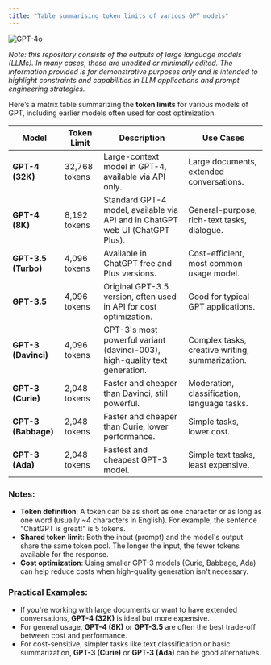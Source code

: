 ```yaml
---
title: "Table summarising token limits of various GPT models"
---
```

![GPT-4o](https://img.shields.io/badge/GPT--4o-3333FF?style=for-the-badge&logo=openai&logoColor=white)



*Note: this repository consists of the outputs of large language models (LLMs). In many cases, these are unedited or minimally edited. The information provided is for demonstrative purposes only and is intended to highlight constraints and capabilities in LLM applications and prompt engineering strategies.*


Here’s a matrix table summarizing the **token limits** for various models of GPT, including earlier models often used for cost optimization.

| **Model**           | **Token Limit** | **Description**                                                               | **Use Cases**                                   |
| ------------------- | --------------- | ----------------------------------------------------------------------------- | ----------------------------------------------- |
| **GPT-4 (32K)**     | 32,768 tokens   | Large-context model in GPT-4, available via API only.                         | Large documents, extended conversations.        |
| **GPT-4 (8K)**      | 8,192 tokens    | Standard GPT-4 model, available via API and in ChatGPT web UI (ChatGPT Plus). | General-purpose, rich-text tasks, dialogue.     |
| **GPT-3.5 (Turbo)** | 4,096 tokens    | Available in ChatGPT free and Plus versions.                                  | Cost-efficient, most common usage model.        |
| **GPT-3.5**         | 4,096 tokens    | Original GPT-3.5 version, often used in API for cost optimization.            | Good for typical GPT applications.              |
| **GPT-3 (Davinci)** | 4,096 tokens    | GPT-3's most powerful variant (davinci-003), high-quality text generation.    | Complex tasks, creative writing, summarization. |
| **GPT-3 (Curie)**   | 2,048 tokens    | Faster and cheaper than Davinci, still powerful.                              | Moderation, classification, language tasks.     |
| **GPT-3 (Babbage)** | 2,048 tokens    | Faster and cheaper than Curie, lower performance.                             | Simple tasks, lower cost.                       |
| **GPT-3 (Ada)**     | 2,048 tokens    | Fastest and cheapest GPT-3 model.                                             | Simple text tasks, least expensive.             |

### Notes:
- **Token definition**: A token can be as short as one character or as long as one word (usually ~4 characters in English). For example, the sentence "ChatGPT is great!" is 5 tokens.
- **Shared token limit**: Both the input (prompt) and the model's output share the same token pool. The longer the input, the fewer tokens available for the response.
- **Cost optimization**: Using smaller GPT-3 models (Curie, Babbage, Ada) can help reduce costs when high-quality generation isn't necessary.

### Practical Examples:
- If you're working with large documents or want to have extended conversations, **GPT-4 (32K)** is ideal but more expensive.
- For general usage, **GPT-4 (8K)** or **GPT-3.5** are often the best trade-off between cost and performance.
- For cost-sensitive, simpler tasks like text classification or basic summarization, **GPT-3 (Curie)** or **GPT-3 (Ada)** can be good alternatives.

